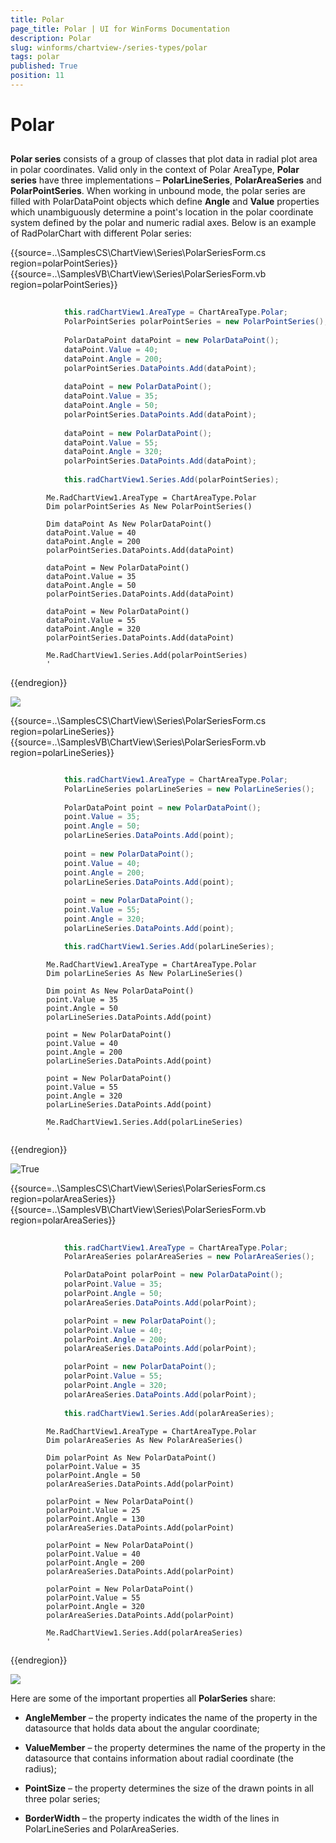 ```yaml
---
title: Polar
page_title: Polar | UI for WinForms Documentation
description: Polar
slug: winforms/chartview-/series-types/polar
tags: polar
published: True
position: 11
---
```


# Polar
 
## 

__Polar series__ consists of a group of classes that plot data in radial plot area in polar coordinates. Valid only in the context of Polar AreaType, __Polar series__ have three implementations – __PolarLineSeries__, __PolarAreaSeries__ and __PolarPointSeries__. When working in unbound mode, the polar series are filled with PolarDataPoint objects which define __Angle__ and __Value__ properties which unambiguously determine a point's location in the polar coordinate system defined by the polar and numeric radial axes. Below is an example of RadPolarChart with different Polar series: 

{{source=..\SamplesCS\ChartView\Series\PolarSeriesForm.cs region=polarPointSeries}} 
{{source=..\SamplesVB\ChartView\Series\PolarSeriesForm.vb region=polarPointSeries}} 

````C#
            
            this.radChartView1.AreaType = ChartAreaType.Polar;
            PolarPointSeries polarPointSeries = new PolarPointSeries();
            
            PolarDataPoint dataPoint = new PolarDataPoint();
            dataPoint.Value = 40;
            dataPoint.Angle = 200;
            polarPointSeries.DataPoints.Add(dataPoint);
            
            dataPoint = new PolarDataPoint();
            dataPoint.Value = 35;
            dataPoint.Angle = 50;
            polarPointSeries.DataPoints.Add(dataPoint);
            
            dataPoint = new PolarDataPoint();
            dataPoint.Value = 55;
            dataPoint.Angle = 320;
            polarPointSeries.DataPoints.Add(dataPoint);
            
            this.radChartView1.Series.Add(polarPointSeries);
````
````VB.NET
        Me.RadChartView1.AreaType = ChartAreaType.Polar
        Dim polarPointSeries As New PolarPointSeries()

        Dim dataPoint As New PolarDataPoint()
        dataPoint.Value = 40
        dataPoint.Angle = 200
        polarPointSeries.DataPoints.Add(dataPoint)

        dataPoint = New PolarDataPoint()
        dataPoint.Value = 35
        dataPoint.Angle = 50
        polarPointSeries.DataPoints.Add(dataPoint)

        dataPoint = New PolarDataPoint()
        dataPoint.Value = 55
        dataPoint.Angle = 320
        polarPointSeries.DataPoints.Add(dataPoint)

        Me.RadChartView1.Series.Add(polarPointSeries)
        '
````

{{endregion}} 


![](images/chartview-series-types-polar001.png) 


{{source=..\SamplesCS\ChartView\Series\PolarSeriesForm.cs region=polarLineSeries}} 
{{source=..\SamplesVB\ChartView\Series\PolarSeriesForm.vb region=polarLineSeries}} 

````C#

            this.radChartView1.AreaType = ChartAreaType.Polar;
            PolarLineSeries polarLineSeries = new PolarLineSeries();
            
            PolarDataPoint point = new PolarDataPoint();
            point.Value = 35;
            point.Angle = 50;
            polarLineSeries.DataPoints.Add(point);
            
            point = new PolarDataPoint();
            point.Value = 40;
            point.Angle = 200;
            polarLineSeries.DataPoints.Add(point);
            
            point = new PolarDataPoint();
            point.Value = 55;
            point.Angle = 320;
            polarLineSeries.DataPoints.Add(point);

            this.radChartView1.Series.Add(polarLineSeries);
````
````VB.NET
        Me.RadChartView1.AreaType = ChartAreaType.Polar
        Dim polarLineSeries As New PolarLineSeries()

        Dim point As New PolarDataPoint()
        point.Value = 35
        point.Angle = 50
        polarLineSeries.DataPoints.Add(point)

        point = New PolarDataPoint()
        point.Value = 40
        point.Angle = 200
        polarLineSeries.DataPoints.Add(point)

        point = New PolarDataPoint()
        point.Value = 55
        point.Angle = 320
        polarLineSeries.DataPoints.Add(point)

        Me.RadChartView1.Series.Add(polarLineSeries)
        '
````

{{endregion}} 


![True](images/chartview-series-types-polar002.png) 
 
{{source=..\SamplesCS\ChartView\Series\PolarSeriesForm.cs region=polarAreaSeries}} 
{{source=..\SamplesVB\ChartView\Series\PolarSeriesForm.vb region=polarAreaSeries}} 

````C#
            
            this.radChartView1.AreaType = ChartAreaType.Polar;
            PolarAreaSeries polarAreaSeries = new PolarAreaSeries();

            PolarDataPoint polarPoint = new PolarDataPoint();
            polarPoint.Value = 35;
            polarPoint.Angle = 50;
            polarAreaSeries.DataPoints.Add(polarPoint);

            polarPoint = new PolarDataPoint();
            polarPoint.Value = 40;
            polarPoint.Angle = 200;
            polarAreaSeries.DataPoints.Add(polarPoint);

            polarPoint = new PolarDataPoint();
            polarPoint.Value = 55;
            polarPoint.Angle = 320;
            polarAreaSeries.DataPoints.Add(polarPoint);
        
            this.radChartView1.Series.Add(polarAreaSeries);
````
````VB.NET
        Me.RadChartView1.AreaType = ChartAreaType.Polar
        Dim polarAreaSeries As New PolarAreaSeries()

        Dim polarPoint As New PolarDataPoint()
        polarPoint.Value = 35
        polarPoint.Angle = 50
        polarAreaSeries.DataPoints.Add(polarPoint)

        polarPoint = New PolarDataPoint()
        polarPoint.Value = 25
        polarPoint.Angle = 130
        polarAreaSeries.DataPoints.Add(polarPoint)

        polarPoint = New PolarDataPoint()
        polarPoint.Value = 40
        polarPoint.Angle = 200
        polarAreaSeries.DataPoints.Add(polarPoint)

        polarPoint = New PolarDataPoint()
        polarPoint.Value = 55
        polarPoint.Angle = 320
        polarAreaSeries.DataPoints.Add(polarPoint)

        Me.RadChartView1.Series.Add(polarAreaSeries)
        '
````

{{endregion}} 


![](images/chartview-series-types-polar003.png)

Here are some of the important properties all __PolarSeries__ share:

* __AngleMember__ – the property indicates the name of the property in the datasource that holds data about the angular coordinate;
              

* __ValueMember__ – the property determines the name of the property in the datasource that contains information about radial coordinate (the radius);
              

* __PointSize__ – the property determines the size of the drawn points in all three polar series;
              

* __BorderWidth__ – the property indicates the width of the lines in PolarLineSeries and PolarAreaSeries.
              
